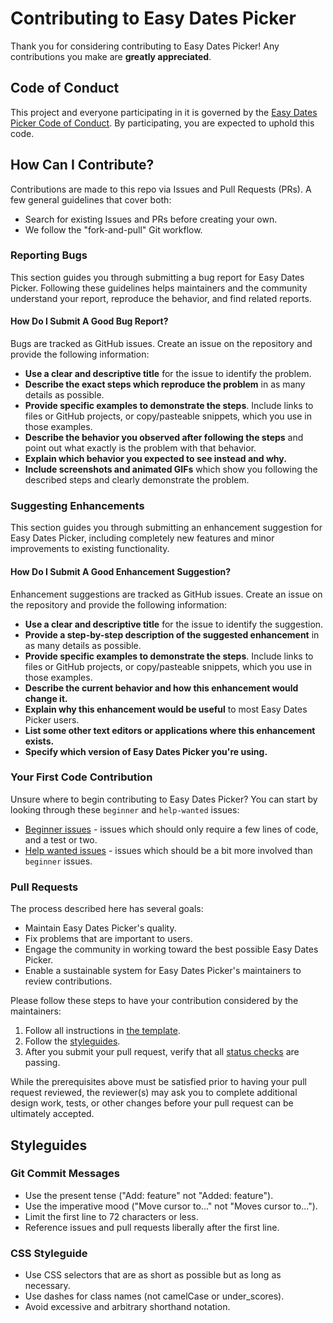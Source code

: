 # Contributing to Easy Dates Picker

Thank you for considering contributing to Easy Dates Picker! Any contributions you make are **greatly appreciated**.

## Code of Conduct

This project and everyone participating in it is governed by the [Easy Dates Picker Code of Conduct](https://github.com/sandypockets/easy-dates-picker/blob/main/CODE_OF_CONDUCT.md). By participating, you are expected to uphold this code. 

## How Can I Contribute?

Contributions are made to this repo via Issues and Pull Requests (PRs). A few general guidelines that cover both:

- Search for existing Issues and PRs before creating your own.
- We follow the "fork-and-pull" Git workflow.

### Reporting Bugs

This section guides you through submitting a bug report for Easy Dates Picker. Following these guidelines helps maintainers and the community understand your report, reproduce the behavior, and find related reports.

#### How Do I Submit A Good Bug Report?

Bugs are tracked as GitHub issues. Create an issue on the repository and provide the following information:

- **Use a clear and descriptive title** for the issue to identify the problem.
- **Describe the exact steps which reproduce the problem** in as many details as possible.
- **Provide specific examples to demonstrate the steps**. Include links to files or GitHub projects, or copy/pasteable snippets, which you use in those examples.
- **Describe the behavior you observed after following the steps** and point out what exactly is the problem with that behavior.
- **Explain which behavior you expected to see instead and why.**
- **Include screenshots and animated GIFs** which show you following the described steps and clearly demonstrate the problem.

### Suggesting Enhancements

This section guides you through submitting an enhancement suggestion for Easy Dates Picker, including completely new features and minor improvements to existing functionality.

#### How Do I Submit A Good Enhancement Suggestion?

Enhancement suggestions are tracked as GitHub issues. Create an issue on the repository and provide the following information:

- **Use a clear and descriptive title** for the issue to identify the suggestion.
- **Provide a step-by-step description of the suggested enhancement** in as many details as possible.
- **Provide specific examples to demonstrate the steps**. Include links to files or GitHub projects, or copy/pasteable snippets, which you use in those examples.
- **Describe the current behavior and how this enhancement would change it.**
- **Explain why this enhancement would be useful** to most Easy Dates Picker users.
- **List some other text editors or applications where this enhancement exists.**
- **Specify which version of Easy Dates Picker you're using.**

### Your First Code Contribution

Unsure where to begin contributing to Easy Dates Picker? You can start by looking through these `beginner` and `help-wanted` issues:

- [Beginner issues](https://github.com/sandypockets/easy-dates-picker/labels/good%20first%20issue) - issues which should only require a few lines of code, and a test or two.
- [Help wanted issues](https://github.com/sandypockets/easy-dates-picker/labels/help%20wanted) - issues which should be a bit more involved than `beginner` issues.

### Pull Requests

The process described here has several goals:

- Maintain Easy Dates Picker's quality.
- Fix problems that are important to users.
- Engage the community in working toward the best possible Easy Dates Picker.
- Enable a sustainable system for Easy Dates Picker's maintainers to review contributions.

Please follow these steps to have your contribution considered by the maintainers:

1. Follow all instructions in [the template](.github/PULL_REQUEST_TEMPLATE.md).
2. Follow the [styleguides](#styleguides).
3. After you submit your pull request, verify that all [status checks](https://help.github.com/articles/about-status-checks/) are passing.

While the prerequisites above must be satisfied prior to having your pull request reviewed, the reviewer(s) may ask you to complete additional design work, tests, or other changes before your pull request can be ultimately accepted.

## Styleguides

### Git Commit Messages

- Use the present tense ("Add: feature" not "Added: feature").
- Use the imperative mood ("Move cursor to..." not "Moves cursor to...").
- Limit the first line to 72 characters or less.
- Reference issues and pull requests liberally after the first line.

### CSS Styleguide

- Use CSS selectors that are as short as possible but as long as necessary.
- Use dashes for class names (not camelCase or under_scores).
- Avoid excessive and arbitrary shorthand notation.
